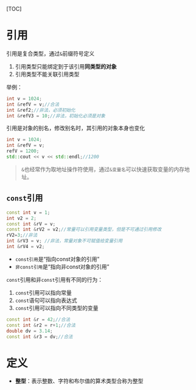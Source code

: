 [TOC]

# 引用
引用是复合类型，通过`&`前缀符号定义
1. 引用类型只能绑定到于该引用**同类型的对象**
2. 引用类型不能关联引用类型

举例：
```C++
int v = 1024;
int &refV = v;//合法
int &ref2;//非法，必须初始化
int &refV3 = 10;//非法，初始化必须是对象
```

引用是对象的别名，修改别名时，其引用的对象本身也变化
```C++
int v = 1024;
int &refV = v;
refV = 1200;
std::cout << v << std::endl;//1200
```

> `&`也经常作为取地址操作符使用，通过`&变量名`可以快速获取变量的内存地址。

## `const`引用
```C++
const int v = 1;
int v2 = 2;
const int &rV = v;
const int &rV2 = v2;//常量可以引用变量类型，但是不可通过引用修改
rV2=3;//非法
int &rV3 = v; //非法，常量对象不可赋值给变量引用
int &rV4 = v2;
```

- `const引用`是“指向const对象的引用”
- `非const引用`是“指向非const对象的引用”

`const`引用和非`const`引用有不同的行为：
1. `const`引用可以指向常量
2. `const`语句可以指向表达式
3. `const`引用可以指向不同类型的变量
```c++
const int &r = 42;//合法
const int &r2 = r+1;//合法
double dv = 3.14;
const int &r3 = dv;//合法
```

# 定义
- **整型**：表示整数、字符和布尔值的算术类型合称为整型